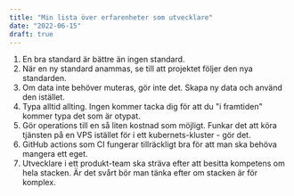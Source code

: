 ```yaml
---
title: "Min lista över erfarenheter som utvecklare"
date: "2022-06-15"
draft: true
---
```


1. En bra standard är bättre än ingen standard.
1. När en ny standard anammas, se till att projektet följer den nya standarden.
1. Om data inte behöver muteras, gör inte det. Skapa ny data och använd den istället.
1. Typa alltid allting. Ingen kommer tacka dig för att du "i framtiden" kommer typa det som är otypat.
1. Gör operations till en så liten kostnad som möjligt. Funkar det att köra tjänsten på en VPS istället för i ett kubernets-kluster - gör det.
1. GitHub actions som CI fungerar tillräckligt bra för att man ska behöva mangera ett eget.
1. Utvecklare i ett produkt-team ska sträva efter att besitta kompetens om hela stacken. Är det svårt bör man tänka efter om stacken är för komplex.
